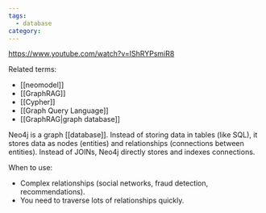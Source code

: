 ```yaml
---
tags:
  - database
category:
---
```

https://www.youtube.com/watch?v=IShRYPsmiR8

Related terms:
- [[neomodel]]
- [[GraphRAG]]
- [[Cypher]]
- [[Graph Query Language]]
- [[GraphRAG|graph database]]

Neo4j is a graph [[database]]. Instead of storing data in tables (like SQL), it stores data as nodes (entities) and relationships (connections between entities). Instead of JOINs, Neo4j directly stores and indexes connections.

When to use:  
  - Complex relationships (social networks, fraud detection, recommendations).
  - You need to traverse lots of relationships quickly.
